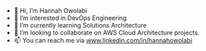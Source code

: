 - 👋 Hi, I’m Hannah Owolabi
- 👀 I’m interested in DevOps Engineering
- 🌱 I’m currently learning Solutions Architecture
- 💞️ I’m looking to collaborate on AWS Cloud Architecture projects.
- 📫 You can reach me via www.linkedin.com/in/hannahowolabi
